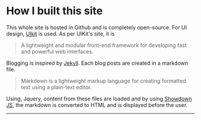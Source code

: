 # How I built this site
This whole site is hosted in Github and is completely open-source. For UI design, [UIkit](https://getuikit.com/) is used. As per UIKit's site, it is
> A lightweight and modular front-end framework for developing fast and powerful web interfaces.

Blogging is inspired by [Jekyll](https://jekyllrb.com/). Each blog posts are created in a markdown file.
> Markdown is a lightweight markup language for creating formatted text using a plain-text editor. 

Using, Jquery, content from these files are loaded and by using [Showdown JS](http://showdownjs.com/), the markdown is converted to HTML and is displayed before the user.

---